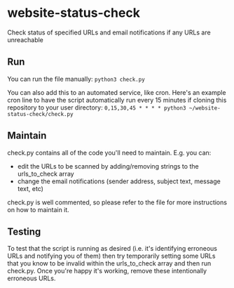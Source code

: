 # website-status-check

Check status of specified URLs and email notifications if any URLs are unreachable


## Run

You can run the file manually: `python3 check.py`

You can also add this to an automated service, like cron. Here's an example cron line to have the script automatically run every 15 minutes if cloning this repository to your user directory: `0,15,30,45 * * * * python3 ~/website-status-check/check.py`


## Maintain

check.py contains all of the code you'll need to maintain. E.g. you can:

- edit the URLs to be scanned by adding/removing strings to the urls_to_check array
- change the email notifications (sender address, subject text, message text, etc)

check.py is well commented, so please refer to the file for more instructions on how to maintain it.


## Testing

To test that the script is running as desired (i.e. it's identifying erroneous URLs and notifying you of them) then try temporarily setting some URLs that you know to be invalid within the urls_to_check array and then run check.py. Once you're happy it's working, remove these intentionally erroneous URLs. 
